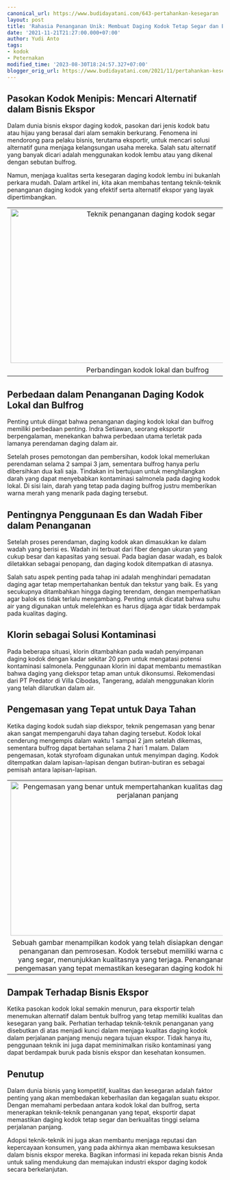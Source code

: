 ```yaml
---
canonical_url: https://www.budidayatani.com/643-pertahankan-kesegaran
layout: post
title: 'Rahasia Penanganan Unik: Membuat Daging Kodok Tetap Segar dan Berkualitas'
date: '2021-11-21T21:27:00.000+07:00'
author: Yudi Anto
tags:
- kodok
- Peternakan
modified_time: '2023-08-30T18:24:57.327+07:00'
blogger_orig_url: https://www.budidayatani.com/2021/11/pertahankan-kesegaran-daging-kodok.html
---
```


<h2>Pasokan Kodok Menipis: Mencari Alternatif dalam Bisnis Ekspor</h2><p>Dalam dunia bisnis ekspor daging kodok, pasokan dari jenis kodok batu atau hijau yang berasal dari alam semakin berkurang. Fenomena ini mendorong para pelaku bisnis, terutama eksportir, untuk mencari solusi alternatif guna menjaga kelangsungan usaha mereka. Salah satu alternatif yang banyak dicari adalah menggunakan kodok lembu atau yang dikenal dengan sebutan bulfrog.</p><p>Namun, menjaga kualitas serta kesegaran daging kodok lembu ini bukanlah perkara mudah. Dalam artikel ini, kita akan membahas tentang teknik-teknik penanganan daging kodok yang efektif serta alternatif ekspor yang layak dipertimbangkan.</p><table align="center" cellpadding="0" cellspacing="0" class="tr-caption-container" style="margin-left: auto; margin-right: auto;"><tbody><tr><td style="text-align: center;"><a href="https://blogger.googleusercontent.com/img/b/R29vZ2xl/AVvXsEilmhD2hIb_qYzdB79P-WdHO5DPsWiysLwQ4N4iKCokljbBTsJaSFY2M_R8KEhkZqOoNv5ahY7B9ZYQL5k6H-XgLVHOAGRK6jqPVx_eiDJbfTeGhA7vyXO-setMHVd87Di7bcg6igQK5F5JbrcBquNGiLOa_hmLOsIciH4Tdu5aSYWi_3HR5nHwIp5IHN5f/s2133/daging_2.jpg" imageanchor="1" style="margin-left: auto; margin-right: auto;"><img alt="Teknik penanganan daging kodok segar" border="0" data-original-height="1200" data-original-width="2133" height="360" src="https://blogger.googleusercontent.com/img/b/R29vZ2xl/AVvXsEilmhD2hIb_qYzdB79P-WdHO5DPsWiysLwQ4N4iKCokljbBTsJaSFY2M_R8KEhkZqOoNv5ahY7B9ZYQL5k6H-XgLVHOAGRK6jqPVx_eiDJbfTeGhA7vyXO-setMHVd87Di7bcg6igQK5F5JbrcBquNGiLOa_hmLOsIciH4Tdu5aSYWi_3HR5nHwIp5IHN5f/w640-h360/daging_2.jpg" title="Penanganan daging kodok" width="640" /></a></td></tr><tr><td class="tr-caption" style="text-align: center;">Perbandingan kodok lokal dan bulfrog</td></tr></tbody></table><h2>Perbedaan dalam Penanganan Daging Kodok Lokal dan Bulfrog</h2><p>Penting untuk diingat bahwa penanganan daging kodok lokal dan bulfrog memiliki perbedaan penting. Indra Setiawan, seorang eksportir berpengalaman, menekankan bahwa perbedaan utama terletak pada lamanya perendaman daging dalam air.</p><p>Setelah proses pemotongan dan pembersihan, kodok lokal memerlukan perendaman selama 2 sampai 3 jam, sementara bulfrog hanya perlu dibersihkan dua kali saja. Tindakan ini bertujuan untuk menghilangkan darah yang dapat menyebabkan kontaminasi salmonela pada daging kodok lokal. Di sisi lain, darah yang tetap pada daging bulfrog justru memberikan warna merah yang menarik pada daging tersebut.</p><h2>Pentingnya Penggunaan Es dan Wadah Fiber dalam Penanganan</h2><p>Setelah proses perendaman, daging kodok akan dimasukkan ke dalam wadah yang berisi es. Wadah ini terbuat dari fiber dengan ukuran yang cukup besar dan kapasitas yang sesuai. Pada bagian dasar wadah, es balok diletakkan sebagai penopang, dan daging kodok ditempatkan di atasnya.</p><p>Salah satu aspek penting pada tahap ini adalah menghindari pemadatan daging agar tetap mempertahankan bentuk dan tekstur yang baik. Es yang secukupnya ditambahkan hingga daging terendam, dengan memperhatikan agar balok es tidak terlalu mengambang. Penting untuk dicatat bahwa suhu air yang digunakan untuk melelehkan es harus dijaga agar tidak berdampak pada kualitas daging.</p><h2>Klorin sebagai Solusi Kontaminasi</h2><p>Pada beberapa situasi, klorin ditambahkan pada wadah penyimpanan daging kodok dengan kadar sekitar 20 ppm untuk mengatasi potensi kontaminasi salmonela. Penggunaan klorin ini dapat membantu memastikan bahwa daging yang diekspor tetap aman untuk dikonsumsi. Rekomendasi dari PT Predator di Villa Cibodas, Tangerang, adalah menggunakan klorin yang telah dilarutkan dalam air.</p><h2>Pengemasan yang Tepat untuk Daya Tahan</h2><p>Ketika daging kodok sudah siap diekspor, teknik pengemasan yang benar akan sangat mempengaruhi daya tahan daging tersebut. Kodok lokal cenderung mengempis dalam waktu 1 sampai 2 jam setelah dikemas, sementara bulfrog dapat bertahan selama 2 hari 1 malam. Dalam pengemasan, kotak styrofoam digunakan untuk menyimpan daging. Kodok ditempatkan dalam lapisan-lapisan dengan butiran-butiran es sebagai pemisah antara lapisan-lapisan.</p><table align="center" cellpadding="0" cellspacing="0" class="tr-caption-container" style="margin-left: auto; margin-right: auto;"><tbody><tr><td style="text-align: center;"><a href="https://blogger.googleusercontent.com/img/b/R29vZ2xl/AVvXsEiXl4OHJaIwbcOzmkcwEsR8L8oFvPo6p2OzkWQgdBZZ0R6uxk2Oxxe8cDGceWkVA5pXXQis3h9LPhn8Efld54IrwL8Sd1tjlPdlrO8Gvdlx4lV4zCQaMzJhxqxgH7XgRg0-b8bGITUXig2yEVf5tnMMg5-949oSnS0_5oS1QS8lWBy9Ih__hPUfUTQYBZjO/s2133/kodo_2.jpg" imageanchor="1" style="margin-left: auto; margin-right: auto;"><img alt="Pengemasan yang benar untuk mempertahankan kualitas daging kodok selama perjalanan panjang" border="0" data-original-height="1200" data-original-width="2133" height="360" src="https://blogger.googleusercontent.com/img/b/R29vZ2xl/AVvXsEiXl4OHJaIwbcOzmkcwEsR8L8oFvPo6p2OzkWQgdBZZ0R6uxk2Oxxe8cDGceWkVA5pXXQis3h9LPhn8Efld54IrwL8Sd1tjlPdlrO8Gvdlx4lV4zCQaMzJhxqxgH7XgRg0-b8bGITUXig2yEVf5tnMMg5-949oSnS0_5oS1QS8lWBy9Ih__hPUfUTQYBZjO/w640-h360/kodo_2.jpg" title="Perbedaan daya tahan daging kodok lokal dan bulfrog setelah dikemas" width="640" /></a></td></tr><tr><td class="tr-caption" style="text-align: center;">Sebuah gambar menampilkan kodok yang telah disiapkan dengan baik untuk proses penanganan dan pemrosesan. Kodok tersebut memiliki warna cerah dan tekstur yang segar, menunjukkan kualitasnya yang terjaga. Penanganan yang benar dan pengemasan yang tepat memastikan kesegaran daging kodok hingga dua minggu.</td></tr></tbody></table><h2>Dampak Terhadap Bisnis Ekspor</h2><p>Ketika pasokan kodok lokal semakin menurun, para eksportir telah menemukan alternatif dalam bentuk bulfrog yang tetap memiliki kualitas dan kesegaran yang baik. Perhatian terhadap teknik-teknik penanganan yang disebutkan di atas menjadi kunci dalam menjaga kualitas daging kodok dalam perjalanan panjang menuju negara tujuan ekspor. Tidak hanya itu, penggunaan teknik ini juga dapat meminimalkan risiko kontaminasi yang dapat berdampak buruk pada bisnis ekspor dan kesehatan konsumen.</p><h2>Penutup</h2><p>Dalam dunia bisnis yang kompetitif, kualitas dan kesegaran adalah faktor penting yang akan membedakan keberhasilan dan kegagalan suatu ekspor. Dengan memahami perbedaan antara kodok lokal dan bulfrog, serta menerapkan teknik-teknik penanganan yang tepat, eksportir dapat memastikan daging kodok tetap segar dan berkualitas tinggi selama perjalanan panjang.</p><p>Adopsi teknik-teknik ini juga akan membantu menjaga reputasi dan kepercayaan konsumen, yang pada akhirnya akan membawa kesuksesan dalam bisnis ekspor mereka. Bagikan informasi ini kepada rekan bisnis Anda untuk saling mendukung dan memajukan industri ekspor daging kodok secara berkelanjutan.</p>